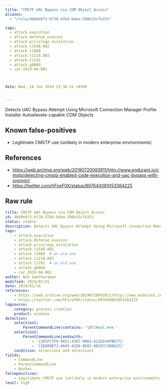 ```yaml
---
title: "CMSTP UAC Bypass via COM Object Access"
aliases:
  - "/rule/4b60e6f2-bf39-47b4-b4ea-398e33cfe253"

tags:
  - attack.execution
  - attack.defense_evasion
  - attack.privilege_escalation
  - attack.t1548.002
  - attack.t1088
  - attack.t1218.003
  - attack.t1191
  - attack.g0069
  - car.2019-04-001



date: Wed, 16 Jan 2019 23:36:31 +0100


---
```


Detects UAC Bypass Attempt Using Microsoft Connection Manager Profile Installer Autoelevate-capable COM Objects

<!--more-->


## Known false-positives

* Legitimate CMSTP use (unlikely in modern enterprise environments)



## References

* https://web.archive.org/web/20190720093911/http://www.endurant.io/cmstp/detecting-cmstp-enabled-code-execution-and-uac-bypass-with-sysmon/
* https://twitter.com/hFireF0X/status/897640081053364225


## Raw rule
```yaml
title: CMSTP UAC Bypass via COM Object Access
id: 4b60e6f2-bf39-47b4-b4ea-398e33cfe253
status: stable
description: Detects UAC Bypass Attempt Using Microsoft Connection Manager Profile Installer Autoelevate-capable COM Objects
tags:
    - attack.execution
    - attack.defense_evasion
    - attack.privilege_escalation
    - attack.t1548.002
    - attack.t1088  # an old one
    - attack.t1218.003
    - attack.t1191  # an old one
    - attack.g0069
    - car.2019-04-001
author: Nik Seetharaman
modified: 2019/07/31
date: 2019/01/16
references:
    - https://web.archive.org/web/20190720093911/http://www.endurant.io/cmstp/detecting-cmstp-enabled-code-execution-and-uac-bypass-with-sysmon/
    - https://twitter.com/hFireF0X/status/897640081053364225
logsource:
    category: process_creation
    product: windows
detection:
    selection1:
        ParentCommandLine|contains: '\DllHost.exe '
    selection2:
        ParentCommandLine|endswith:
            - '{3E5FC7F9-9A51-4367-9063-A120244FBEC7}'
            - '{3E000D72-A845-4CD9-BD83-80C07C3B881F}'
    condition: selection1 and selection2
fields:
    - CommandLine
    - ParentCommandLine
    - Hashes
falsepositives:
    - Legitimate CMSTP use (unlikely in modern enterprise environments)
level: high

```
